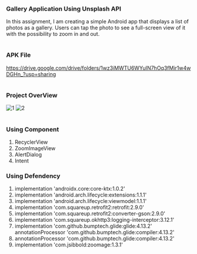 ### Gallery Application Using Unsplash API
In this assignment, I am creating a simple Android app that displays a list of photos as a
gallery. Users can tap the photo to see a full-screen view of it with the possibility to zoom in and out.
#

### APK File
https://drive.google.com/drive/folders/1wz3iMWTU6WYuIN7hOq3fMir1w4wDGHn_?usp=sharing
#

### Project OverView

![1](https://user-images.githubusercontent.com/68120268/181595023-7f497f45-5254-41f9-9c5e-37e20b5666c6.jpeg)
![2](https://user-images.githubusercontent.com/68120268/181595097-3b62cf71-9a9c-4f4e-bc01-b166eba71075.jpeg)

#



### Using Component
 1. RecyclerView
 2. ZoomImageView
 3. AlertDialog
 4. Intent

### Using Defendency
   1. implementation 'androidx.core:core-ktx:1.0.2'
   2. implementation 'android.arch.lifecycle:extensions:1.1.1'
   3. implementation 'android.arch.lifecycle:viewmodel:1.1.1'
   4. implementation 'com.squareup.retrofit2:retrofit:2.9.0'
   5. implementation 'com.squareup.retrofit2:converter-gson:2.9.0'
   6. implementation 'com.squareup.okhttp3:logging-interceptor:3.12.1'
   7. implementation 'com.github.bumptech.glide:glide:4.13.2'
       annotationProcessor 'com.github.bumptech.glide:compiler:4.13.2'
   9. annotationProcessor 'com.github.bumptech.glide:compiler:4.13.2'
   10. implementation 'com.jsibbold:zoomage:1.3.1'
